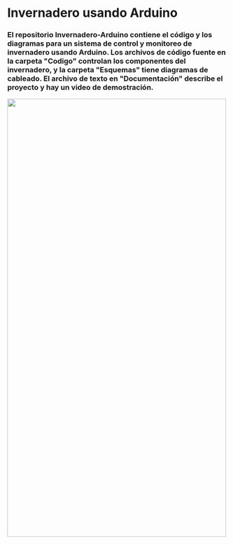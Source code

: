 # Invernadero usando Arduino
### El repositorio Invernadero-Arduino contiene el código y los diagramas para un sistema de control y monitoreo de invernadero usando Arduino. Los archivos de código fuente en la carpeta "Codigo" controlan los componentes del invernadero, y la carpeta "Esquemas" tiene diagramas de cableado. El archivo de texto en "Documentación" describe el proyecto y hay un video de demostración. 


<img src=https://github.com/Ivan-Herrera-Garcia/Invernadero-Arduino/assets/71898783/c3e4e2ec-44b8-47db-aa51-fdedf2ce5231 width=500 height=1000></a>
